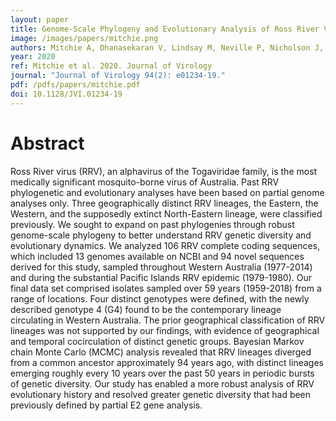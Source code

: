 ```yaml
---
layout: paper
title: Genome-Scale Phylogeny and Evolutionary Analysis of Ross River Virus Reveals Periodic Sweeps of Lineage Dominance in Western Australia, 1977-2014
image: /images/papers/mitchie.png
authors: Mitchie A, Dhanasekaran V, Lindsay M, Neville P, Nicholson J, Mackenzie J, Smith D, Imrie A.
year: 2020
ref: Mitchie et al. 2020. Journal of Virology
journal: "Journal of Virology 94(2): e01234-19."
pdf: /pdfs/papers/mitchie.pdf
doi: 10.1128/JVI.01234-19
---
```


# Abstract

Ross River virus (RRV), an alphavirus of the Togaviridae family, is the most medically significant mosquito-borne virus of Australia. Past RRV phylogenetic and evolutionary analyses have been based on partial genome analyses only. Three geographically distinct RRV lineages, the Eastern, the Western, and the supposedly extinct North-Eastern lineage, were classified previously. We sought to expand on past phylogenies through robust genome-scale phylogeny to better understand RRV genetic diversity and evolutionary dynamics. We analyzed 106 RRV complete coding sequences, which included 13 genomes available on NCBI and 94 novel sequences derived for this study, sampled throughout Western Australia (1977-2014) and during the substantial Pacific Islands RRV epidemic (1979-1980). Our final data set comprised isolates sampled over 59 years (1959-2018) from a range of locations. Four distinct genotypes were defined, with the newly described genotype 4 (G4) found to be the contemporary lineage circulating in Western Australia. The prior geographical classification of RRV lineages was not supported by our findings, with evidence of geographical and temporal cocirculation of distinct genetic groups. Bayesian Markov chain Monte Carlo (MCMC) analysis revealed that RRV lineages diverged from a common ancestor approximately 94 years ago, with distinct lineages emerging roughly every 10 years over the past 50 years in periodic bursts of genetic diversity. Our study has enabled a more robust analysis of RRV evolutionary history and resolved greater genetic diversity that had been previously defined by partial E2 gene analysis.